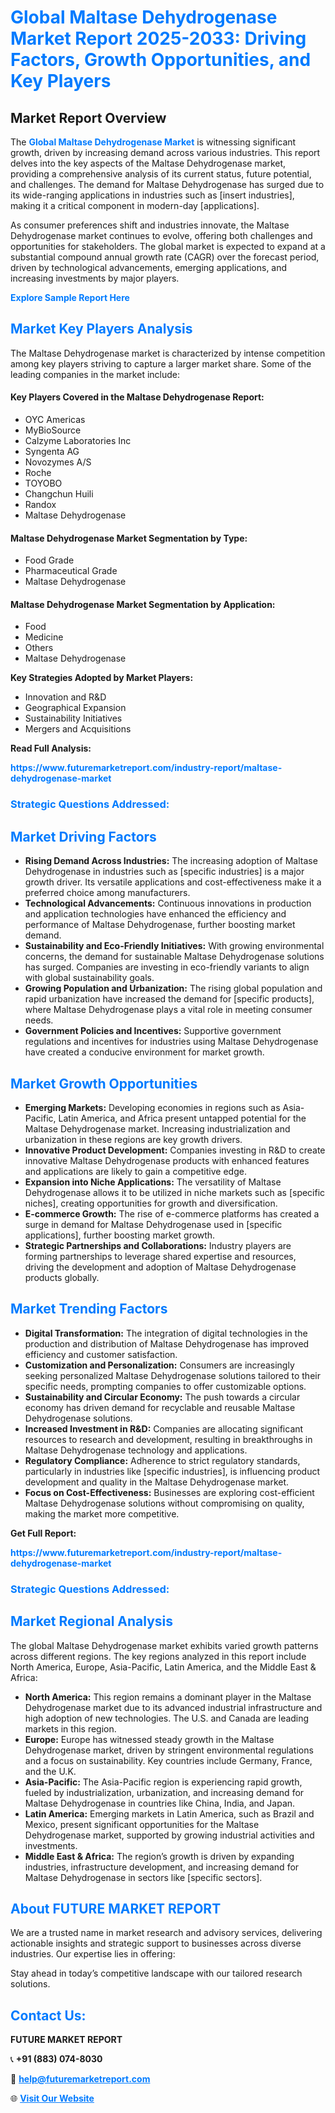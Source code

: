 <h1 style="color: #007BFF;">Global Maltase Dehydrogenase Market Report 2025-2033: Driving Factors, Growth Opportunities, and Key Players</h1>

<section id="overview">
<h2>Market Report Overview</h2>
<p>The <a href="https://www.futuremarketreport.com/industry-report/maltase-dehydrogenase-market" style="color: #007BFF; text-decoration: none;"><strong>Global Maltase Dehydrogenase Market</strong></a> is witnessing significant growth, driven by increasing demand across various industries. This report delves into the key aspects of the Maltase Dehydrogenase market, providing a comprehensive analysis of its current status, future potential, and challenges. The demand for Maltase Dehydrogenase has surged due to its wide-ranging applications in industries such as [insert industries], making it a critical component in modern-day [applications].</p>
<p>As consumer preferences shift and industries innovate, the Maltase Dehydrogenase market continues to evolve, offering both challenges and opportunities for stakeholders. The global market is expected to expand at a substantial compound annual growth rate (CAGR) over the forecast period, driven by technological advancements, emerging applications, and increasing investments by major players.</p>
</section>

<section id="overview">
<p><a href="https://www.futuremarketreport.com/request-sample/reportId=98944" style="color: #007BFF; text-decoration: none;"><strong>Explore Sample Report Here</strong></a></p>
</section>

<section id="key-players">
<h2 style="color: #007BFF;">Market Key Players Analysis</h2>
<p>The Maltase Dehydrogenase market is characterized by intense competition among key players striving to capture a larger market share. Some of the leading companies in the market include:</p>
<h4>Key Players Covered in the Maltase Dehydrogenase Report:</h4>
<ul><li>OYC Americas</li><li>MyBioSource</li><li>Calzyme Laboratories Inc</li><li>Syngenta AG</li><li>Novozymes A/S</li><li>Roche</li><li>TOYOBO</li><li>Changchun Huili</li><li>Randox</li><li>Maltase Dehydrogenase</li></ul>
<h4>Maltase Dehydrogenase Market Segmentation by Type:</h4>
<ul><li>Food Grade</li><li>Pharmaceutical Grade</li><li>Maltase Dehydrogenase</li></ul>

<h4>Maltase Dehydrogenase Market Segmentation by Application:</h4>
<ul><li>Food</li><li>Medicine</li><li>Others</li><li>Maltase Dehydrogenase</li></ul>
<p><strong>Key Strategies Adopted by Market Players:</strong></p>
<ul>
<li>Innovation and R&D</li>
<li>Geographical Expansion</li>
<li>Sustainability Initiatives</li>
<li>Mergers and Acquisitions</li>
</ul>
</section>

<section>
<p><strong>Read Full Analysis: </strong></p><a href="https://www.futuremarketreport.com/industry-report/maltase-dehydrogenase-market" style="color: #007BFF; text-decoration: none;"><strong>https://www.futuremarketreport.com/industry-report/maltase-dehydrogenase-market</strong></a>
<h3 style="color: #007BFF;">Strategic Questions Addressed:</h3>
</section>

<section id="driving-factors">
<h2 style="color: #007BFF;">Market Driving Factors</h2>
<ul>
<li><strong>Rising Demand Across Industries:</strong> The increasing adoption of Maltase Dehydrogenase in industries such as [specific industries] is a major growth driver. Its versatile applications and cost-effectiveness make it a preferred choice among manufacturers.</li>
<li><strong>Technological Advancements:</strong> Continuous innovations in production and application technologies have enhanced the efficiency and performance of Maltase Dehydrogenase, further boosting market demand.</li>
<li><strong>Sustainability and Eco-Friendly Initiatives:</strong> With growing environmental concerns, the demand for sustainable Maltase Dehydrogenase solutions has surged. Companies are investing in eco-friendly variants to align with global sustainability goals.</li>
<li><strong>Growing Population and Urbanization:</strong> The rising global population and rapid urbanization have increased the demand for [specific products], where Maltase Dehydrogenase plays a vital role in meeting consumer needs.</li>
<li><strong>Government Policies and Incentives:</strong> Supportive government regulations and incentives for industries using Maltase Dehydrogenase have created a conducive environment for market growth.</li>
</ul>
</section>

<section id="growth-opportunities">
<h2 style="color: #007BFF;">Market Growth Opportunities</h2>
<ul>
<li><strong>Emerging Markets:</strong> Developing economies in regions such as Asia-Pacific, Latin America, and Africa present untapped potential for the Maltase Dehydrogenase market. Increasing industrialization and urbanization in these regions are key growth drivers.</li>
<li><strong>Innovative Product Development:</strong> Companies investing in R&D to create innovative Maltase Dehydrogenase products with enhanced features and applications are likely to gain a competitive edge.</li>
<li><strong>Expansion into Niche Applications:</strong> The versatility of Maltase Dehydrogenase allows it to be utilized in niche markets such as [specific niches], creating opportunities for growth and diversification.</li>
<li><strong>E-commerce Growth:</strong> The rise of e-commerce platforms has created a surge in demand for Maltase Dehydrogenase used in [specific applications], further boosting market growth.</li>
<li><strong>Strategic Partnerships and Collaborations:</strong> Industry players are forming partnerships to leverage shared expertise and resources, driving the development and adoption of Maltase Dehydrogenase products globally.</li>
</ul>
</section>

<section id="trending-factors">
<h2 style="color: #007BFF;">Market Trending Factors</h2>
<ul>
<li><strong>Digital Transformation:</strong> The integration of digital technologies in the production and distribution of Maltase Dehydrogenase has improved efficiency and customer satisfaction.</li>
<li><strong>Customization and Personalization:</strong> Consumers are increasingly seeking personalized Maltase Dehydrogenase solutions tailored to their specific needs, prompting companies to offer customizable options.</li>
<li><strong>Sustainability and Circular Economy:</strong> The push towards a circular economy has driven demand for recyclable and reusable Maltase Dehydrogenase solutions.</li>
<li><strong>Increased Investment in R&D:</strong> Companies are allocating significant resources to research and development, resulting in breakthroughs in Maltase Dehydrogenase technology and applications.</li>
<li><strong>Regulatory Compliance:</strong> Adherence to strict regulatory standards, particularly in industries like [specific industries], is influencing product development and quality in the Maltase Dehydrogenase market.</li>
<li><strong>Focus on Cost-Effectiveness:</strong> Businesses are exploring cost-efficient Maltase Dehydrogenase solutions without compromising on quality, making the market more competitive.</li>
</ul>
</section>

<section>
<p><strong>Get Full Report: </strong></p><a href="https://www.futuremarketreport.com/industry-report/maltase-dehydrogenase-market" style="color: #007BFF; text-decoration: none;"><strong>https://www.futuremarketreport.com/industry-report/maltase-dehydrogenase-market</strong></a>
<h3 style="color: #007BFF;">Strategic Questions Addressed:</h3>
</section>


<section id="regional-analysis">
<h2 style="color: #007BFF;">Market Regional Analysis</h2>
<p>The global Maltase Dehydrogenase market exhibits varied growth patterns across different regions. The key regions analyzed in this report include North America, Europe, Asia-Pacific, Latin America, and the Middle East & Africa:</p>
<ul>
<li><strong>North America:</strong> This region remains a dominant player in the Maltase Dehydrogenase market due to its advanced industrial infrastructure and high adoption of new technologies. The U.S. and Canada are leading markets in this region.</li>
<li><strong>Europe:</strong> Europe has witnessed steady growth in the Maltase Dehydrogenase market, driven by stringent environmental regulations and a focus on sustainability. Key countries include Germany, France, and the U.K.</li>
<li><strong>Asia-Pacific:</strong> The Asia-Pacific region is experiencing rapid growth, fueled by industrialization, urbanization, and increasing demand for Maltase Dehydrogenase in countries like China, India, and Japan.</li>
<li><strong>Latin America:</strong> Emerging markets in Latin America, such as Brazil and Mexico, present significant opportunities for the Maltase Dehydrogenase market, supported by growing industrial activities and investments.</li>
<li><strong>Middle East & Africa:</strong> The region’s growth is driven by expanding industries, infrastructure development, and increasing demand for Maltase Dehydrogenase in sectors like [specific sectors].</li>
</ul>
</section>

<footer>
<h2 style="color: #007BFF;">About FUTURE MARKET REPORT</h2>
<p>We are a trusted name in market research and advisory services, delivering actionable insights and strategic support to businesses across diverse industries. Our expertise lies in offering:</p>

<p>Stay ahead in today’s competitive landscape with our tailored research solutions.</p>

<h2 style="color: #007BFF;">Contact Us:</h2>
<p><strong>FUTURE MARKET REPORT</strong></p>
<p>📞 <strong>+91 (883) 074-8030</strong></p>
<p>📧 <strong><a href="mailto:help@futuremarketreport.com" style="color: #007BFF;">help@futuremarketreport.com</a></strong></p>
<p>🌐 <strong><a href="https://www.futuremarketreport.com/" style="color: #007BFF;">Visit Our Website</a></strong></p>
</footer>